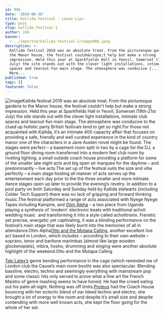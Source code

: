 ```yaml
---
id: 906
date: '2019-08-30'
title: Kallida Festival - Loose Lips
type: post
slug: kallida-festival-1
author: 104
banner:
  - ../imported/kallida-festival-1/image906.jpeg
description: >-
  Kallida festival 2019 was an absolute treat. From the picturesque gardens to
  the Manor house, the festival couldn&rsquo;t help but make a strong
  impression. Held this year at Sparkfields Hall in Yeovil, Somerset (19th-21st
  July) the site stands out with the clever light installations, intimate club
  spaces and tearout-fun main stage. The atmosphere was conducive [...]Read
  More...
published: true
tags: []
featured: false
---
```

![image](../../imported/kallida-festival-1/image906.jpeg)Kallida festival 2019 was an absolute treat. From the picturesque gardens to the Manor house, the festival couldn’t help but make a strong impression. Held this year at Sparkfields Hall in Yeovil, Somerset (19th-21st July) the site stands out with the clever light installations, intimate club spaces and tearout-fun main stage. The atmosphere was conducive to the clued up holistic party British festivals tend to get so right.For those not acquainted with Kallida, it’s an intimate 400 capacity affair that focuses on providing a safe, friendly and well curated experience in the kind of country manor one of the characters in a Jane Austen novel might be found. The stages were perfect – a basement room split in two by a cage for the DJ, a ground floor dining room transferred into a modern feel club room by riveting lighting, a small outside coach house providing a platform for some of the smaller late night acts and big open air marquee for the daytime – and predominantly – live acts.The set up of the festival suits the size and vibe perfectly – a main stage hosting all manner of acts serves up the entertainment each day prior to the the three smaller and more intimate dance stages open up later to provide the evening’s revelry. In addition to a pool party on both Saturday and Sunday held by Kallida stalwarts (including Colder Tech Support) there was no lack of gripping and forward thinking music.The festival platformed a range of acts associated with Nyege Nyege Tapes including Kampire, and [Otim Alpha](https://earth-agency.com/artists/otim-alpha/) – a two piece from Uganda playing a synthesis of ‘modern’ electronic beats with traditional acholi wedding music  and transforming it into a style called acholitronix. Frenetic yet precise, energetic yet captivating, it was a blinding performance on the festival’s main stage that was likely burnt into the memories of all in attendance.Otim Alpha[Otto and the Mutapa Calling](https://www.ottogumaelius.com/band), another excellent live act based in London, which includes – according to their own website – soprano, tenor and baritone marimbas (almost like large wooden glockenspiels), mbira, hosho, drumming and singing were another absolute highlight of the weekend.Otto and the Mutapa Calling

[Teki Latex’s](https://www.instagram.com/tekilatex/?hl=en) genre bending performance in the cage (which reminded me of London club the Cause’s main room booth) was also spectacular. Blending bassline, electro, techno and seemingly everything with mainstream pop and some classic hits only served to prove what a fine art the French Maistro of genre mashing seems to have honed. He had the crowd eating out his palm all night. Nothing was off limits.[Proteus](https://www.facebook.com/proteuslondon/) had the Coach House bouncing with her eclectic blend of ear bleed techno and electro, she brought a lot of energy to the room and despite it’s small size and despite contending with more well known acts, she kept the floor going for the whole of her set.